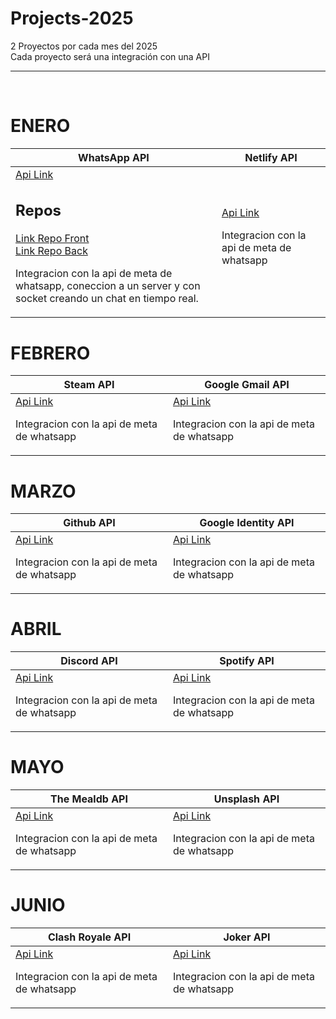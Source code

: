 # Projects-2025

2 Proyectos por cada mes del 2025 <br>
Cada proyecto será una integración con una API

<hr>
<br>

# ENERO
<table>
    <thead>
        <tr>
            <th> WhatsApp API </th>
            <th> Netlify API </th>
        </tr>
    </thead>
    <tbody>
        <tr>
            <td>
                <a href="https://developers.facebook.com/apps"> Api Link </a>
                <h2>Repos</h2>
                <a href="https://github.com/miguel-124C/whatsApp-Chat-Front"> Link Repo Front </a>
                <br>
                <a href="https://github.com/miguel-124C/whatsApp-Chat-Back"> Link Repo Back </a>
                <p>
                    Integracion con la api de meta de whatsapp, coneccion a un server y con socket
                    creando un chat en tiempo real.
                </p>
            </td>
            <td>
                <a href="https://docs.netlify.com/api/get-started/"> Api Link </a>
                <p>
                    Integracion con la api de meta de whatsapp
                </p>
            </td>
        </tr>
    </tbody>
</table>

# FEBRERO
<table>
    <thead>
        <tr>
            <th> Steam API </th>
            <th> Google Gmail API </th>
        </tr>
    </thead>
    <tbody>
        <tr>
            <td>
                <a href="https://steamcommunity.com/dev?l=spanish"> Api Link </a>
                <p>
                    Integracion con la api de meta de whatsapp
                </p>
            </td>
            <td>
                <a href="https://developers.google.com/workspace?hl=es-419"> Api Link </a>
                <p>
                    Integracion con la api de meta de whatsapp
                </p>
            </td>
        </tr>
    </tbody>
</table>


# MARZO
<table>
    <thead>
        <tr>
            <th> Github API </th>
            <th> Google Identity API </th>
        </tr>
    </thead>
    <tbody>
        <tr>
            <td>
                <a href="https://developer.spotify.com/documentation/web-api"> Api Link </a>
                <p>
                    Integracion con la api de meta de whatsapp
                </p>
            </td>
            <td>
                <a href="https://developers.google.com/identity?hl=es-419"> Api Link </a>
                <p>
                    Integracion con la api de meta de whatsapp
                </p>
            </td>
        </tr>
    </tbody>
</table>



# ABRIL
<table>
    <thead>
        <tr>
            <th> Discord API </th>
            <th> Spotify API </th>
        </tr>
    </thead>
    <tbody>
        <tr>
            <td>
                <a href="https://discord.com/developers/applications"> Api Link </a>
                <p>
                    Integracion con la api de meta de whatsapp
                </p>
            </td>
            <td>
                <a href="https://developer.spotify.com/documentation/web-api"> Api Link </a>
                <p>
                    Integracion con la api de meta de whatsapp
                </p>
            </td>
        </tr>
    </tbody>
</table>



# MAYO
<table>
    <thead>
        <tr>
            <th> The Mealdb API </th>
            <th> Unsplash API </th>
        </tr>
    </thead>
    <tbody>
        <tr>
            <td>
                <a href="https://www.themealdb.com"> Api Link </a>
                <p>
                    Integracion con la api de meta de whatsapp
                </p>
            </td>
            <td>
                <a href="https://unsplash.com/developers"> Api Link </a>
                <p>
                    Integracion con la api de meta de whatsapp
                </p>
            </td>
        </tr>
    </tbody>
</table>


# JUNIO
<table>
    <thead>
        <tr>
            <th> Clash Royale API </th>
            <th> Joker API </th>
        </tr>
    </thead>
    <tbody>
        <tr>
            <td>
                <a href="https://developer.clashroyale.com/#/"> Api Link </a>
                <p>
                    Integracion con la api de meta de whatsapp
                </p>
            </td>
            <td>
                <a href="https://sv443.net/jokeapi/v2/?ref=apilist.fun"> Api Link </a>
                <p>
                    Integracion con la api de meta de whatsapp
                </p>
            </td>
        </tr>
    </tbody>
</table>
